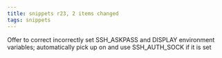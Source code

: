 ```yaml
---
title: snippets r23, 2 items changed
tags: snippets
---
```


Offer to correct incorrectly set SSH_ASKPASS and DISPLAY environment variables; automatically pick up on and use SSH_AUTH_SOCK if it is set

